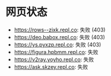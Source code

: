 # 网页状态
- https://rows--zixk.repl.co: 失败 (403)
- https://deo.babox.repl.co: 失败 (403)
- https://ys.pyxzp.repl.co: 失败 (403)
- https://figura.hpbmm.repl.co: 失败
- https://v2ray.yoyho.repl.co: 失败
- https://ask.skzey.repl.co: 失败
